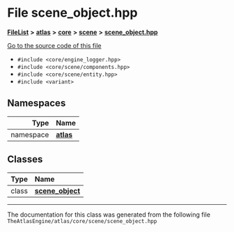 

# File scene\_object.hpp



[**FileList**](files.md) **>** [**atlas**](dir_1e6ffef027cfcf7ded3287660b505c9f.md) **>** [**core**](dir_ab5f97e7ae27ba905c508150b2df25d1.md) **>** [**scene**](dir_50632568389acd88e20d4049896804e3.md) **>** [**scene\_object.hpp**](scene__object_8hpp.md)

[Go to the source code of this file](scene__object_8hpp_source.md)



* `#include <core/engine_logger.hpp>`
* `#include <core/scene/components.hpp>`
* `#include <core/scene/entity.hpp>`
* `#include <variant>`













## Namespaces

| Type | Name |
| ---: | :--- |
| namespace | [**atlas**](namespaceatlas.md) <br> |


## Classes

| Type | Name |
| ---: | :--- |
| class | [**scene\_object**](classatlas_1_1scene__object.md) <br> |



















































------------------------------
The documentation for this class was generated from the following file `TheAtlasEngine/atlas/core/scene/scene_object.hpp`

